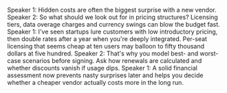 Speaker 1: Hidden costs are often the biggest surprise with a new vendor.
Speaker 2: So what should we look out for in pricing structures? Licensing tiers, data overage charges and currency swings can blow the budget fast.
Speaker 1: I've seen startups lure customers with low introductory pricing, then double rates after a year when you're deeply integrated. Per-seat licensing that seems cheap at ten users may balloon to fifty thousand dollars at five hundred.
Speaker 2: That's why you model best- and worst-case scenarios before signing. Ask how renewals are calculated and whether discounts vanish if usage dips.
Speaker 1: A solid financial assessment now prevents nasty surprises later and helps you decide whether a cheaper vendor actually costs more in the long run.
